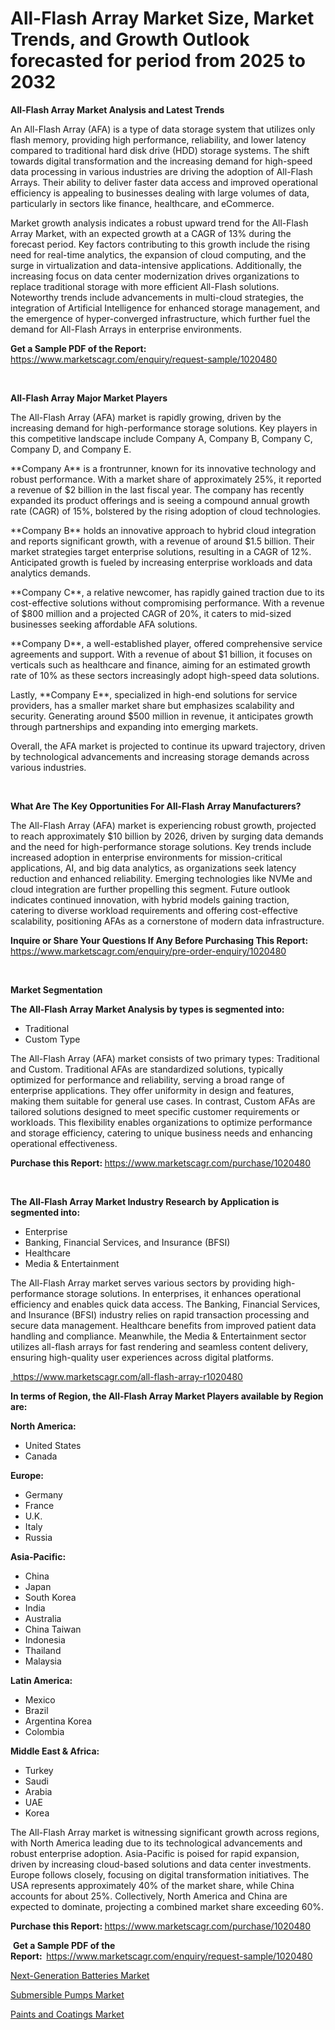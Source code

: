 <p><h1>All-Flash Array Market Size, Market Trends, and Growth Outlook forecasted for period from 2025 to 2032</h1></p><p><strong>All-Flash Array Market Analysis and Latest Trends</strong></p>
<p><p>An All-Flash Array (AFA) is a type of data storage system that utilizes only flash memory, providing high performance, reliability, and lower latency compared to traditional hard disk drive (HDD) storage systems. The shift towards digital transformation and the increasing demand for high-speed data processing in various industries are driving the adoption of All-Flash Arrays. Their ability to deliver faster data access and improved operational efficiency is appealing to businesses dealing with large volumes of data, particularly in sectors like finance, healthcare, and eCommerce.</p><p>Market growth analysis indicates a robust upward trend for the All-Flash Array Market, with an expected growth at a CAGR of 13% during the forecast period. Key factors contributing to this growth include the rising need for real-time analytics, the expansion of cloud computing, and the surge in virtualization and data-intensive applications. Additionally, the increasing focus on data center modernization drives organizations to replace traditional storage with more efficient All-Flash solutions. Noteworthy trends include advancements in multi-cloud strategies, the integration of Artificial Intelligence for enhanced storage management, and the emergence of hyper-converged infrastructure, which further fuel the demand for All-Flash Arrays in enterprise environments.</p></p>
<p><strong>Get a Sample PDF of the Report:&nbsp;</strong> <a href="https://www.marketscagr.com/enquiry/request-sample/1020480?utm_campaign=2136&utm_medium=2&utm_source=Github&utm_content=ia&utm_term=21032025&utm_id=all-flash-array">https://www.marketscagr.com/enquiry/request-sample/1020480</a></p>
<p>&nbsp;</p>
<p><strong>All-Flash Array Major Market Players</strong></p>
<p><p>The All-Flash Array (AFA) market is rapidly growing, driven by the increasing demand for high-performance storage solutions. Key players in this competitive landscape include Company A, Company B, Company C, Company D, and Company E.</p><p>**Company A** is a frontrunner, known for its innovative technology and robust performance. With a market share of approximately 25%, it reported a revenue of $2 billion in the last fiscal year. The company has recently expanded its product offerings and is seeing a compound annual growth rate (CAGR) of 15%, bolstered by the rising adoption of cloud technologies.</p><p>**Company B** holds an innovative approach to hybrid cloud integration and reports significant growth, with a revenue of around $1.5 billion. Their market strategies target enterprise solutions, resulting in a CAGR of 12%. Anticipated growth is fueled by increasing enterprise workloads and data analytics demands.</p><p>**Company C**, a relative newcomer, has rapidly gained traction due to its cost-effective solutions without compromising performance. With a revenue of $800 million and a projected CAGR of 20%, it caters to mid-sized businesses seeking affordable AFA solutions.</p><p>**Company D**, a well-established player, offered comprehensive service agreements and support. With a revenue of about $1 billion, it focuses on verticals such as healthcare and finance, aiming for an estimated growth rate of 10% as these sectors increasingly adopt high-speed data solutions.</p><p>Lastly, **Company E**, specialized in high-end solutions for service providers, has a smaller market share but emphasizes scalability and security. Generating around $500 million in revenue, it anticipates growth through partnerships and expanding into emerging markets.</p><p>Overall, the AFA market is projected to continue its upward trajectory, driven by technological advancements and increasing storage demands across various industries.</p></p>
<p>&nbsp;</p>
<p><strong>What Are The Key Opportunities For All-Flash Array Manufacturers?</strong></p>
<p><p>The All-Flash Array (AFA) market is experiencing robust growth, projected to reach approximately $10 billion by 2026, driven by surging data demands and the need for high-performance storage solutions. Key trends include increased adoption in enterprise environments for mission-critical applications, AI, and big data analytics, as organizations seek latency reduction and enhanced reliability. Emerging technologies like NVMe and cloud integration are further propelling this segment. Future outlook indicates continued innovation, with hybrid models gaining traction, catering to diverse workload requirements and offering cost-effective scalability, positioning AFAs as a cornerstone of modern data infrastructure.</p></p>
<p><strong>Inquire or Share Your Questions If Any Before Purchasing This Report:</strong> <a href="https://www.marketscagr.com/enquiry/pre-order-enquiry/1020480?utm_campaign=2136&utm_medium=2&utm_source=Github&utm_content=ia&utm_term=21032025&utm_id=all-flash-array">https://www.marketscagr.com/enquiry/pre-order-enquiry/1020480</a></p>
<p>&nbsp;</p>
<p><strong>Market Segmentation</strong></p>
<p><strong>The All-Flash Array Market Analysis by types is segmented into:</strong></p>
<p><ul><li>Traditional</li><li>Custom Type</li></ul></p>
<p><p>The All-Flash Array (AFA) market consists of two primary types: Traditional and Custom. Traditional AFAs are standardized solutions, typically optimized for performance and reliability, serving a broad range of enterprise applications. They offer uniformity in design and features, making them suitable for general use cases. In contrast, Custom AFAs are tailored solutions designed to meet specific customer requirements or workloads. This flexibility enables organizations to optimize performance and storage efficiency, catering to unique business needs and enhancing operational effectiveness.</p></p>
<p><strong>Purchase this Report:&nbsp;</strong><a href="https://www.marketscagr.com/purchase/1020480?utm_campaign=2136&utm_medium=2&utm_source=Github&utm_content=ia&utm_term=21032025&utm_id=all-flash-array">https://www.marketscagr.com/purchase/1020480</a></p>
<p>&nbsp;</p>
<p><strong>The All-Flash Array Market Industry Research by Application is segmented into:</strong></p>
<p><ul><li>Enterprise</li><li>Banking, Financial Services, and Insurance (BFSI)</li><li>Healthcare</li><li>Media & Entertainment</li></ul></p>
<p><p>The All-Flash Array market serves various sectors by providing high-performance storage solutions. In enterprises, it enhances operational efficiency and enables quick data access. The Banking, Financial Services, and Insurance (BFSI) industry relies on rapid transaction processing and secure data management. Healthcare benefits from improved patient data handling and compliance. Meanwhile, the Media & Entertainment sector utilizes all-flash arrays for fast rendering and seamless content delivery, ensuring high-quality user experiences across digital platforms.</p></p>
<p><a href="https://www.marketscagr.com/all-flash-array-r1020480?utm_campaign=2136&utm_medium=2&utm_source=Github&utm_content=ia&utm_term=21032025&utm_id=all-flash-array">&nbsp;https://www.marketscagr.com/all-flash-array-r1020480</a></p>
<p><strong>In terms of Region, the All-Flash Array Market Players available by Region are:</strong></p>
<p>
    <p> <strong> North America: </strong>
        <ul>
            <li>United States</li>
            <li>Canada</li>
        </ul>
        </p> 
    <p> <strong> Europe: </strong>
        <ul>
            <li>Germany</li>
            <li>France</li>
            <li>U.K.</li>
            <li>Italy</li>
            <li>Russia</li>
        </ul>
        </p> 
    <p> <strong> Asia-Pacific: </strong>
        <ul>
            <li>China</li>
            <li>Japan</li>
            <li>South Korea</li>
            <li>India</li>
            <li>Australia</li>
            <li>China Taiwan</li>
            <li>Indonesia</li>
            <li>Thailand</li>
            <li>Malaysia</li>
        </ul>
        </p> 
    <p> <strong> Latin America: </strong>
        <ul>
            <li>Mexico</li>
            <li>Brazil</li>
            <li>Argentina Korea</li>
            <li>Colombia</li>
        </ul>
        </p> 
    <p> <strong> Middle East & Africa: </strong>
        <ul>
            <li>Turkey</li>
            <li>Saudi</li>
            <li>Arabia</li>
            <li>UAE</li>
            <li>Korea</li>
        </ul>
    </p>
    </p>
<p><p>The All-Flash Array market is witnessing significant growth across regions, with North America leading due to its technological advancements and robust enterprise adoption. Asia-Pacific is poised for rapid expansion, driven by increasing cloud-based solutions and data center investments. Europe follows closely, focusing on digital transformation initiatives. The USA represents approximately 40% of the market share, while China accounts for about 25%. Collectively, North America and China are expected to dominate, projecting a combined market share exceeding 60%.</p></p>
<p><strong>Purchase this Report: </strong><a href="https://www.marketscagr.com/purchase/1020480?utm_campaign=2136&utm_medium=2&utm_source=Github&utm_content=ia&utm_term=21032025&utm_id=all-flash-array">https://www.marketscagr.com/purchase/1020480</a></p>
<p>&nbsp;<strong>Get a Sample PDF of the Report:&nbsp;&nbsp;</strong><a href="https://www.marketscagr.com/enquiry/request-sample/1020480?utm_campaign=2136&utm_medium=2&utm_source=Github&utm_content=ia&utm_term=21032025&utm_id=all-flash-array">https://www.marketscagr.com/enquiry/request-sample/1020480</a></p>
<p><strong></strong></p>
<p><p><a href="https://github.com/krookplier6h/Market-Research-Report-List-1/blob/main/next-generation-batteries-market.md?utm_campaign=2136&utm_medium=2&utm_source=Github&utm_content=ia&utm_term=21032025&utm_id=all-flash-array">Next-Generation Batteries Market</a></p><p><a href="https://github.com/dringals/Market-Research-Report-List-6/blob/main/submersible-pumps-market.md?utm_campaign=2136&utm_medium=2&utm_source=Github&utm_content=ia&utm_term=21032025&utm_id=all-flash-array">Submersible Pumps Market</a></p><p><a href="https://github.com/tona7vba/Market-Research-Report-List-1/blob/main/paints-and-coatings-market.md?utm_campaign=2136&utm_medium=2&utm_source=Github&utm_content=ia&utm_term=21032025&utm_id=all-flash-array">Paints and Coatings Market</a></p></p>